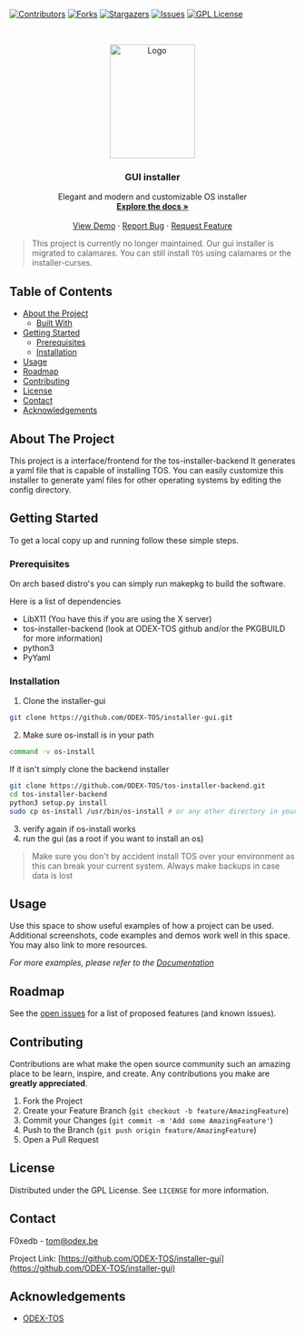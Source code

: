 
[![Contributors][contributors-shield]][contributors-url]
[![Forks][forks-shield]][forks-url]
[![Stargazers][stars-shield]][stars-url]
[![Issues][issues-shield]][issues-url]
[![GPL License][license-shield]][license-url]



<!-- PROJECT LOGO -->
<br />
<p align="center">
  <a href="https://github.com/ODEX-TOS/installer-gui">
    <img src="https://tos.pbfp.xyz/images/logo.svg" alt="Logo" width="150" height="200">
  </a>

  <h3 align="center">GUI installer</h3>

  <p align="center">
    Elegant and modern and customizable OS installer
    <br />
    <a href="https://github.com/ODEX-TOS/installer-gui"><strong>Explore the docs »</strong></a>
    <br />
    <br />
    <a href="https://github.com/ODEX-TOS/installer-gui">View Demo</a>
    ·
    <a href="https://github.com/ODEX-TOS/installer-gui/issues">Report Bug</a>
    ·
    <a href="https://github.com/ODEX-TOS/installer-gui/issues">Request Feature</a>
  </p>
</p>

> This project is currently no longer maintained. Our gui installer is migrated to calamares. You can still install `TOS` using calamares or the installer-curses.


<!-- TABLE OF CONTENTS -->
## Table of Contents

* [About the Project](#about-the-project)
  * [Built With](#built-with)
* [Getting Started](#getting-started)
  * [Prerequisites](#prerequisites)
  * [Installation](#installation)
* [Usage](#usage)
* [Roadmap](#roadmap)
* [Contributing](#contributing)
* [License](#license)
* [Contact](#contact)
* [Acknowledgements](#acknowledgements)



<!-- ABOUT THE PROJECT -->
## About The Project

This project is a interface/frontend for the tos-installer-backend
It generates a yaml file that is capable of installing TOS. You can easily customize this installer to generate yaml files for other operating systems by editing the config directory.
<!-- GETTING STARTED -->
## Getting Started

To get a local copy up and running follow these simple steps.

### Prerequisites
On arch based distro's you can simply run makepkg to build the software.

Here is a list of dependencies

* LibX11 (You have this if you are using the X server)
* tos-installer-backend (look at ODEX-TOS github and/or the PKGBUILD for more information)
* python3
* PyYaml

### Installation
 
1. Clone the installer-gui
```sh
git clone https://github.com/ODEX-TOS/installer-gui.git
```
2. Make sure os-install is in your path
```sh
command -v os-install
```
If it isn't simply clone the backend installer
```sh
git clone https://github.com/ODEX-TOS/tos-installer-backend.git
cd tos-installer-backend
python3 setup.py install
sudo cp os-install /usr/bin/os-install # or any other directory in your path
```

3. verify again if os-install works
4. run the gui (as a root if you want to install an os)

> Make sure you don't by accident install TOS over your environment as this can break your current system. Always make backups in case data is lost


<!-- USAGE EXAMPLES -->
## Usage

Use this space to show useful examples of how a project can be used. Additional screenshots, code examples and demos work well in this space. You may also link to more resources.

_For more examples, please refer to the [Documentation](https://tos.pbfp.xyz/blog)_



<!-- ROADMAP -->
## Roadmap

See the [open issues](https://github.com/ODEX-TOS/installer-gui/issues) for a list of proposed features (and known issues).



<!-- CONTRIBUTING -->
## Contributing

Contributions are what make the open source community such an amazing place to be learn, inspire, and create. Any contributions you make are **greatly appreciated**.

1. Fork the Project
2. Create your Feature Branch (`git checkout -b feature/AmazingFeature`)
3. Commit your Changes (`git commit -m 'Add some AmazingFeature'`)
4. Push to the Branch (`git push origin feature/AmazingFeature`)
5. Open a Pull Request



<!-- LICENSE -->
## License

Distributed under the GPL License. See `LICENSE` for more information.



<!-- CONTACT -->
## Contact

F0xedb - tom@odex.be

Project Link: [https://github.com/ODEX-TOS/installer-gui](https://github.com/ODEX-TOS/installer-gui)



<!-- ACKNOWLEDGEMENTS -->
## Acknowledgements

* [ODEX-TOS](https://github.com/ODEX-TOS/installer-gui)





<!-- MARKDOWN LINKS & IMAGES -->
<!-- https://www.markdownguide.org/basic-syntax/#reference-style-links -->
[contributors-shield]: https://img.shields.io/github/contributors/ODEX-TOS/installer-gui.svg?style=flat-square
[contributors-url]: https://github.com/ODEX-TOS/installer-gui/graphs/contributors
[forks-shield]: https://img.shields.io/github/forks/ODEX-TOS/installer-gui.svg?style=flat-square
[forks-url]: https://github.com/ODEX-TOS/installer-gui/network/members
[stars-shield]: https://img.shields.io/github/stars/ODEX-TOS/installer-gui.svg?style=flat-square
[stars-url]: https://github.com/ODEX-TOS/installer-gui/stargazers
[issues-shield]: https://img.shields.io/github/issues/ODEX-TOS/installer-gui.svg?style=flat-square
[issues-url]: https://github.com/ODEX-TOS/installer-gui/issues
[license-shield]: https://img.shields.io/github/license/ODEX-TOS/installer-gui.svg?style=flat-square
[license-url]: https://github.com/ODEX-TOS/installer-gui/blob/master/LICENSE.txt
[product-screenshot]: https://tos.pbfp.xyz/images/logo.svg
